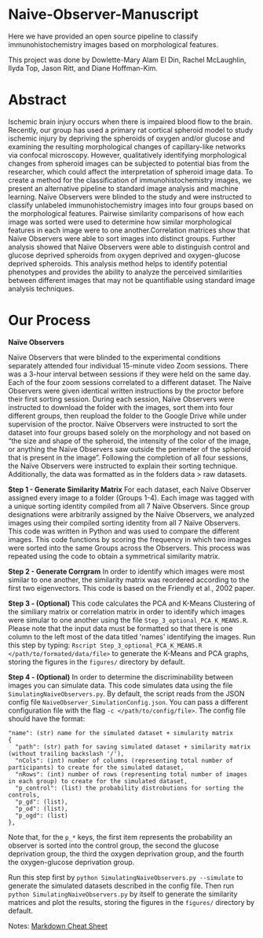 # Naive-Observer-Manuscript

Here we have provided an open source pipeline to classify immunohistochemistry images based on morphological features. 

This project was done by Dowlette-Mary Alam El Din, Rachel McLaughlin, Ilyda Top, Jason Ritt, and Diane Hoffman-Kim. 

# Abstract

Ischemic brain injury occurs when there is impaired blood flow to the brain. Recently, our group has used a primary rat cortical spheroid model to study ischemic injury by depriving the spheroids of oxygen and/or glucose and examining the resulting morphological changes of capillary-like networks via confocal microscopy. However, qualitatively identifying morphological changes from spheroid images can be subjected to potential bias from the researcher, which could affect the interpretation of spheroid image data. To create a method for the classification of immunohistochemistry images, we present an alternative pipeline to standard image analysis and machine learning. Naïve Observers were blinded to the study and were instructed to classify unlabeled immunohistochemistry images into four groups based on the morphological features. Pairwise similarity comparisons of how each image was sorted were used to determine how similar morphological features in each image were to one another.Correlation matrices show that Naïve Observers were able to sort images into distinct groups. Further analysis showed that Naïve Observers were able to distinguish control and glucose deprived spheroids from oxygen deprived and oxygen-glucose deprived spheroids. This analysis method helps to identify potential phenotypes and provides the ability to analyze the perceived similarities between different images that may not be quantifiable using standard image analysis techniques.
# Our Process

**Naïve Observers**

Naïve Observers that were blinded to the experimental conditions separately attended four individual 15-minute video Zoom sessions. There was a 3-hour interval between sessions if they were held on the same day. Each of the four zoom sessions correlated to a different dataset. The Naïve Observers were given identical written instructions by the proctor before their first sorting session. During each session, Naïve Observers were instructed to download the folder with the images, sort them into four different groups, then reupload the folder to the Google Drive while under supervision of the proctor. Naïve Observers were instructed to sort the dataset into four groups based solely on the morphology and not based on “the size and shape of the spheroid, the intensity of the color of the image, or anything the Naïve Observers saw outside the perimeter of the spheroid that is present in the image”. Following the completion of all four sessions, the Naïve Observers were instructed to explain their sorting technique. Additionally, the data was formatted as in the folders data > raw datasets. 

**Step 1 - Generate Similarity Matrix**
For each dataset, each Naïve Observer assigned every image to a folder (Groups 1-4). Each image was tagged with a unique sorting identity compiled from all 7 Naïve Observers. Since group designations were arbitrarily assigned by the Naïve Observers, we analyzed images using their compiled sorting identity from all 7 Naïve Observers. This code was written in Python and was used to compare the different images. This code functions by scoring the frequency in which two images were sorted into the same Groups across the Observers. This process was repeated using the code to obtain a symmetrical similarity matrix. 

**Step 2 - Generate Corrgram**
In order to identify which images were most similar to one another, the similarity matrix was reordered according to the first two eigenvectors. This code is based on the Friendly et al., 2002 paper. 

**Step 3 - (Optional)** 
This code calculates the PCA and K-Means Clustering of the similiary matrix or correlation matrix in order to identify which images were simular to one another using the file `Step_3_optional_PCA_K_MEANS.R`. Please note that the input data must be formatted so that there is one column to the left most of the data titled 'names' identifying the images. Run this step by typing: `Rscript Step_3_optional_PCA_K_MEANS.R </path/to/formated/data/file>` to generate the K-Means and PCA graphs, storing the figures in the `figures/` directory by default. 

**Step 4 - (Optional)**
In order to determine the discriminability between images you can simulate data. This code simulates data using the file `SimulatingNaiveObservers.py`. By default, the script reads from the JSON config file `NaiveObserver_SimulationConfig.json`. You can pass a different configuration file with the flag `-c </path/to/config/file>`. The config file should have the format:
```
"name": (str) name for the simulated dataset + simularity matrix
{ 
  "path": (str) path for saving simulated dataset + similarity matrix (without trailing backslash '/'),
  "nCols": (int) number of columns (representing total number of participants) to create for the simulated dataset,
  "nRows": (int) number of rows (representing total number of images in each group) to create for the simulated dataset,
  "p_control": (list) the probability distrobutions for sorting the controls,
  "p_gd": (list),
  "p_od": (list),
  "p_ogd": (list)
},
```
Note that, for the `p_*` keys, the first item represents the probability an observer is sorted into the control group, the second the glucose deprivation group, the third the oxygen deprivation group, and the fourth the oxygen-glucose deprivation group. 

Run this step first by `python SimulatingNaiveObservers.py --simulate` to generate the simulated datasets described in the config file. Then run `python SimulatingNaiveObservers.py` by itself to generate the similarity matrices and plot the results, storing the figures in the `figures/` directory by default.



Notes: [Markdown Cheat Sheet](https://www.markdownguide.org/cheat-sheet/)
